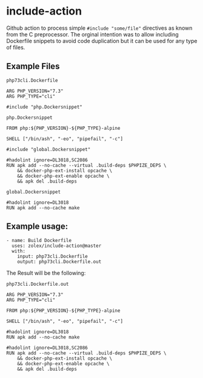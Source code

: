 # include-action

Github action to process simple `#include "some/file"` directives as known from the C preprocessor. The orginal intention was to allow including Dockerfile snippets to avoid code duplication but it can be used for any type of files.

## Example Files

`php73cli.Dockerfile`
```
ARG PHP_VERSION="7.3"
ARG PHP_TYPE="cli"

#include "php.Dockersnippet"
```

`php.Dockersnippet`
```
FROM php:${PHP_VERSION}-${PHP_TYPE}-alpine

SHELL ["/bin/ash", "-eo", "pipefail", "-c"]

#include "global.Dockersnippet"

#hadolint ignore=DL3018,SC2086
RUN apk add --no-cache --virtual .build-deps $PHPIZE_DEPS \
    && docker-php-ext-install opcache \
    && docker-php-ext-enable opcache \
    && apk del .build-deps
```

`global.Dockersnippet`
```
#hadolint ignore=DL3018
RUN apk add --no-cache make
```

## Example usage:

```
- name: Build Dockerfile
  uses: zolex/include-action@master
  with:
    input: php73cli.Dockerfile
    output: php73cli.Dockerfile.out
```

The Result will be the following:

`php73cli.Dockerfile.out`

```
ARG PHP_VERSION="7.3"
ARG PHP_TYPE="cli"

FROM php:${PHP_VERSION}-${PHP_TYPE}-alpine

SHELL ["/bin/ash", "-eo", "pipefail", "-c"]

#hadolint ignore=DL3018
RUN apk add --no-cache make

#hadolint ignore=DL3018,SC2086
RUN apk add --no-cache --virtual .build-deps $PHPIZE_DEPS \
    && docker-php-ext-install opcache \
    && docker-php-ext-enable opcache \
    && apk del .build-deps
```
